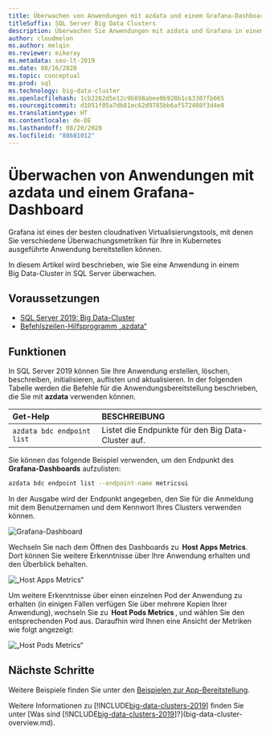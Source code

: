 ```yaml
---
title: Überwachen von Anwendungen mit azdata und einem Grafana-Dashboard
titleSuffix: SQL Server Big Data Clusters
description: Überwachen Sie Anwendungen mit azdata und Grafana in einem Big Data-Cluster in SQL Server 2019.
author: cloudmelon
ms.author: melqin
ms.reviewer: mikeray
ms.metadata: seo-lt-2019
ms.date: 08/16/2020
ms.topic: conceptual
ms.prod: sql
ms.technology: big-data-cluster
ms.openlocfilehash: 1cb2262d5e12c9b898abee0b928b1c63307fb065
ms.sourcegitcommit: d1051f05a7db81ec62d9785bb6af572408f3d4e0
ms.translationtype: HT
ms.contentlocale: de-DE
ms.lasthandoff: 08/20/2020
ms.locfileid: "88681012"
---
```

# <a name="monitor-applications-with-azdata-and-grafana-dashboard"></a>Überwachen von Anwendungen mit azdata und einem Grafana-Dashboard

Grafana ist eines der besten cloudnativen Virtualisierungstools, mit denen Sie verschiedene Überwachungsmetriken für Ihre in Kubernetes ausgeführte Anwendung bereitstellen können.  

In diesem Artikel wird beschrieben, wie Sie eine Anwendung in einem Big Data-Cluster in SQL Server überwachen.

## <a name="prerequisites"></a>Voraussetzungen

- [SQL Server 2019: Big Data-Cluster](deployment-guidance.md)
- [Befehlszeilen-Hilfsprogramm „azdata“](deploy-install-azdata.md)

## <a name="capabilities"></a>Funktionen

In SQL Server 2019 können Sie Ihre Anwendung erstellen, löschen, beschreiben, initialisieren, auflisten und aktualisieren. In der folgenden Tabelle werden die Befehle für die Anwendungsbereitstellung beschrieben, die Sie mit **azdata** verwenden können.

|Get-Help |BESCHREIBUNG |
|:---|:---|
|`azdata bdc endpoint list` | Listet die Endpunkte für den Big Data-Cluster auf. |


Sie können das folgende Beispiel verwenden, um den Endpunkt des **Grafana-Dashboards** aufzulisten:

```bash
azdata bdc endpoint list --endpoint-name metricsui 
```

In der Ausgabe wird der Endpunkt angegeben, den Sie für die Anmeldung mit dem Benutzernamen und dem Kennwort Ihres Clusters verwenden können. 

![Grafana-Dashboard](media/big-data-cluster-monitor-apps/grafana-dashboard-endpoint.png)


Wechseln Sie nach dem Öffnen des Dashboards zu  **Host Apps Metrics**. Dort können Sie weitere Erkenntnisse über Ihre Anwendung erhalten und den Überblick behalten.  

![„Host Apps Metrics“](media/big-data-cluster-monitor-apps/host-apps-metrics.png)


Um weitere Erkenntnisse über einen einzelnen Pod der Anwendung zu erhalten (in einigen Fällen verfügen Sie über mehrere Kopien Ihrer Anwendung), wechseln Sie zu  **Host Pods Metrics** , und wählen Sie den entsprechenden Pod aus. Daraufhin wird Ihnen eine Ansicht der Metriken wie folgt angezeigt:  

![„Host Pods Metrics“](media/big-data-cluster-monitor-apps/host-pods-metrics.png) 


## <a name="next-steps"></a>Nächste Schritte

Weitere Beispiele finden Sie unter den [Beispielen zur App-Bereitstellung](https://aka.ms/sql-app-deploy).

Weitere Informationen zu [!INCLUDE[big-data-clusters-2019](../includes/ssbigdataclusters-ss-nover.md)] finden Sie unter [Was sind [!INCLUDE[big-data-clusters-2019](../includes/ssbigdataclusters-ver15.md)]?](big-data-cluster-overview.md).
